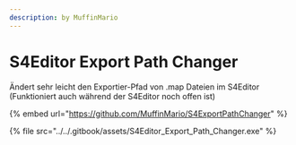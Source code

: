 ```yaml
---
description: by MuffinMario
---
```


# S4Editor Export Path Changer

Ändert sehr leicht den Exportier-Pfad von .map Dateien im S4Editor (Funktioniert auch während der S4Editor noch offen ist)

{% embed url="https://github.com/MuffinMario/S4ExportPathChanger" %}

{% file src="../../.gitbook/assets/S4Editor_Export_Path_Changer.exe" %}

